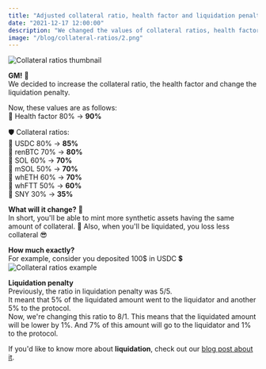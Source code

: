 ```yaml
---
title: "Adjusted collateral ratio, health factor and liquidation penalty 📈"
date: "2021-12-17 12:00:00"
description: "We changed the values of collateral ratios, health factor and liquidation penalty."
image: "/blog/collateral-ratios/2.png"
---
```

![Collateral ratios thumbnail](/blog/collateral-ratios/1.png "horizontal")

**GM!** 👋  
We decided to increase the collateral ratio, the health factor and change the liquidation penalty.

Now, these values are as follows:  
💊 Health factor 80% -> **90%**  

🛡️ Collateral ratios:  
 🔹 USDC 80% -> **85%**  
 🔹 renBTC 70% -> **80%**  
 🔹 SOL 60% -> **70%**  
 🔹 mSOL 50% -> **70%**  
 🔹 whETH 60% -> **70%**  
 🔹 whFTT 50% -> **60%**  
 🔹 SNY 30% -> **35%**  



**What will it change?** 🤔  
In short, you'll be able to mint more synthetic assets having the same amount of collateral. 🤑
Also, when you'll be liquidated, you loss less collateral 😎

**How much exactly?**  
For example, consider you deposited 100$ in USDC 💲
![Collateral ratios example](/blog/collateral-ratios/collateral_ratios_example.png "horizontal")



**Liquidation penalty**  
Previously, the ratio in liquidation penalty was 5/5.  
It meant that 5% of the liquidated amount went to the liquidator and another 5% to the protocol.  
Now, we're changing this ratio to 8/1.
This means that the liquidated amount will be lower by 1%. And 7% of this amount will go to the liquidator and 1% to the protocol.


If you'd like to know more about **liquidation**, check out our [blog post about it](https://synthetify.io/blog/liquidation).